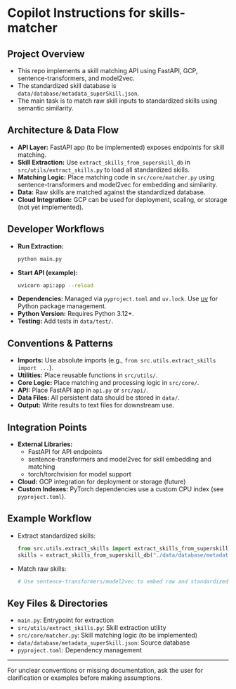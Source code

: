 # Copilot Instructions for skills-matcher

## Project Overview
- This repo implements a skill matching API using FastAPI, GCP, sentence-transformers, and model2vec.
- The standardized skill database is `data/database/metadata_superSkill.json`.
- The main task is to match raw skill inputs to standardized skills using semantic similarity.

## Architecture & Data Flow
- **API Layer:** FastAPI app (to be implemented) exposes endpoints for skill matching.
- **Skill Extraction:** Use `extract_skills_from_superskill_db` in `src/utils/extract_skills.py` to load all standardized skills.
- **Matching Logic:** Place matching code in `src/core/matcher.py` using sentence-transformers and model2vec for embedding and similarity.
- **Data:** Raw skills are matched against the standardized database.
- **Cloud Integration:** GCP can be used for deployment, scaling, or storage (not yet implemented).

## Developer Workflows
- **Run Extraction:**
  ```zsh
  python main.py
  ```
- **Start API (example):**
  ```zsh
  uvicorn api:app --reload
  ```
- **Dependencies:** Managed via `pyproject.toml` and `uv.lock`. Use [uv](https://github.com/astral-sh/uv) for Python package management.
- **Python Version:** Requires Python 3.12+.
- **Testing:** Add tests in `data/test/`.

## Conventions & Patterns
- **Imports:** Use absolute imports (e.g., `from src.utils.extract_skills import ...`).
- **Utilities:** Place reusable functions in `src/utils/`.
- **Core Logic:** Place matching and processing logic in `src/core/`.
- **API:** Place FastAPI app in `api.py` or `src/api/`.
- **Data Files:** All persistent data should be stored in `data/`.
- **Output:** Write results to text files for downstream use.

## Integration Points
- **External Libraries:**
  - FastAPI for API endpoints
  - sentence-transformers and model2vec for skill embedding and matching
  - torch/torchvision for model support
- **Cloud:** GCP integration for deployment or storage (future)
- **Custom Indexes:** PyTorch dependencies use a custom CPU index (see `pyproject.toml`).

## Example Workflow
- Extract standardized skills:
  ```python
  from src.utils.extract_skills import extract_skills_from_superskill_db
  skills = extract_skills_from_superskill_db("./data/database/metadata_superSkill.json")
  ```
- Match raw skills:
  ```python
  # Use sentence-transformers/model2vec to embed raw and standardized skills, then match by similarity
  ```

## Key Files & Directories
- `main.py`: Entrypoint for extraction
- `src/utils/extract_skills.py`: Skill extraction utility
- `src/core/matcher.py`: Skill matching logic (to be implemented)
- `data/database/metadata_superSkill.json`: Source database
- `pyproject.toml`: Dependency management

---
For unclear conventions or missing documentation, ask the user for clarification or examples before making assumptions.
